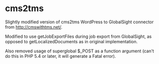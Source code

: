 # cms2tms

Slightly modified version of cms2tms WordPress to GlobalSight connector from http://cmswithtms.net/.

Modified to use getJobExportFiles during job export from GlobalSight, as opposed to getLocalizedDocuments as in original implementation.

Also removed usage of superglobal $_POST as a function argument (can't do this in PHP 5.4 or later, it will generate a Fatal error).
